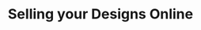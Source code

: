 ---
title: Selling your Designs Online
slides:
  - title: Selling your Designs Online
    content_markdown: >-
      ## Selling your Designs Online


      ![](/uploads/selling-your-designs-online/photo-1485217988980-11786ced9454.jpeg){:
      width="1740" height="1160"}


      [Image Source](https://unsplash.com/photos/WHWYBmtn3_0)
    background_color: '#ffc1b4'
    background_image:
  - title: Question 1
    content_markdown: '## Where do you like to buy things online?'
    background_color: '#ffc1b4'
    background_image:
  - title: Platforms
    content_markdown: '## General Marketplaces'
    background_color: '#ffc1b4'
    background_image:
  - title: Facebook Market Place
    content_markdown: '## Facebook Marketplace'
    background_color: '#ffc1b4'
    background_image: /uploads/selling-your-designs-online/facebook-logo.png
  - title: Facebook Marketplace Pros
    content_markdown: >-
      #### Pros


      \- Most people already have an account.&nbsp;


      \- No seller fees with local pickup.&nbsp;


      ![](/uploads/selling-your-designs-online/unnamed-file.png){: width="730"
      height="464"}
    background_color: '#ffc1b4'
    background_image:
  - title: Facebook Marketplace Cons
    content_markdown: |-
      #### Cons&nbsp;

      \- Not great for rare items (choose Ebay).

      \- Not great for high value items (less protection for sellers).&nbsp;

      \- Shipping isn't as easy.
    background_color: '#ffc1b4'
    background_image:
  - title: Etsy
    content_markdown: '## **Etsy&nbsp;**'
    background_color: '#ffc1b4'
    background_image: /uploads/selling-your-designs-online/etsy-emblem.jpg
  - title: Etsy Pros
    content_markdown: >-
      #### Pros


      \- Many customers looking for handmade goods, Etsy only allows for
      handmade or vintage goods to be listed on its marketplace.&nbsp;


      \- Have your own web address.&nbsp;


      \-Offsite Ads feature built in.&nbsp;


      ![](/uploads/selling-your-designs-online/capture.PNG){: width="1810"
      height="845"}
    background_color: '#ffc1b4'
    background_image:
  - title: Cons of Etsy
    content_markdown: >-
      #### **Cons**


      **\-&nbsp;**$0.20 Listing fee, 5 % Transaction fee, 3% + $0.25 payment
      processing fee.


      \- Etsy fully dictates the terms of what you do, often implements changes
      suddenly.&nbsp;
    background_color: '#ffc1b4'
    background_image:
  - title: Shopify
    content_markdown: '## Shopify'
    background_color: '#ffc1b4'
    background_image: >-
      /uploads/selling-your-designs-online/5d6911e18cc2810c3cae3274-shopify-logo-600x600.jpg
  - title: Pros of Shopify
    content_markdown: >-
      #### Pros


      \- Very professional, strong analytics tools.&nbsp;


      \- For part of the pandemic, sales were equivalent to Black Friday for
      several weeks in a row. Stock Price


      ![](/uploads/selling-your-designs-online/stock.PNG){: width="956"
      height="585"}


      &nbsp;


      &nbsp;
    background_color: '#ffc1b4'
    background_image:
  - title: Cons of Shopify
    content_markdown: >-
      #### Cons&nbsp;


      \- Shopify plans range from $29.00 - $299.00 per moth, fees range from .5%
      - 2.9% depending on the plan.&nbsp;


      \- You need to establish a legal entity for your company and provide an
      EIN to create a shop (Employer Identification Number).&nbsp;
    background_color: '#ffc1b4'
    background_image:
  - title: Other Ways to Sell
    content_markdown: >-
      ## Other Ways to Sell


      \- Letgo, Offerup, Nextdoor: Apps that allow you to sell to people in your
      area.&nbsp;


      \-Craigslist: Allows for a variety of sales and postings, not frequently
      used for handmade items.&nbsp;


      \-Ebay: Good for rare items. May be ideal for designs in particular trades
      (woodworking, glass making).&nbsp;
    background_color: '#ffc1b4'
    background_image:
  - title: La Kaiser
    content_markdown: >-
      https://www.lakaiser.com/


      ![](/uploads/selling-your-designs-online/lakaiser.PNG){: width="1892"
      height="900"}


      &nbsp;
    background_color: '#ffc1b4'
    background_image:
  - title: Rebirth Garments
    content_markdown: >-
      https://www.etsy.com/shop/RebirthGarments?page=1\#items&nbsp;


      ![](/uploads/selling-your-designs-online/rebirth.PNG){: width="1875"
      height="887"}


      <div class="cms-embed" data-cms-embed=""></div>


      &nbsp;
    background_color: '#ffc1b4'
    background_image:
  - title: Should I Create a Legal Entity?
    content_markdown: '## Should you create a legal entity?&nbsp;'
    background_color: '#ffc1b4'
    background_image:
  - title: "Why\_ would you want to hold off on creating one in the beginning?\_"
    content_markdown: >-
      ## Why&nbsp; would you want to hold off on creating one in the
      begining?&nbsp;
    background_color: '#ffc1b4'
    background_image:
  - title: Sole Proprietorship
    content_markdown: >-
      ## Sole Proprietorship&nbsp;


      ![](/uploads/selling-your-designs-online/sole.PNG){: width="1045"
      height="543"}


      [Image&nbsp;](__notset__)[Source](
      https://www.moneyunder30.com/inc-llc-or-sole-proprietorship-a-quick-guide-to-business-structures-for-young-entrepreneurs)


      &nbsp;
    background_color: '#ffc1b4'
    background_image:
  - title: Limited Liability Company (LLC)
    content_markdown: >-
      ## Limited Liability Company (LLC)


      ![](/uploads/selling-your-designs-online/llc.PNG){: width="1056"
      height="779"}


      [Image&nbsp;](__notset__)[Source](
      https://www.moneyunder30.com/inc-llc-or-sole-proprietorship-a-quick-guide-to-business-structures-for-young-entrepreneurs)
    background_color: '#ffc1b4'
    background_image:
  - title: Incorporation
    content_markdown: >-
      ## Incorporation&nbsp;


      ![](/uploads/selling-your-designs-online/inc.PNG){: width="1067"
      height="608"}


      [Image&nbsp;](__notset__)[Source](
      https://www.moneyunder30.com/inc-llc-or-sole-proprietorship-a-quick-guide-to-business-structures-for-young-entrepreneurs)
    background_color: '#ffc1b4'
    background_image:
  - title: Buying a Web Domain
    content_markdown: >-
      ## Buying a Web Domain


      \- Necessary for Shopify


      \- Not necessary for Facebook Marketplace, seller apps (Letgo, Offerup,
      etc.)


      \- GoDaddy, Domain.com, Bluehost can be used to buy web domains.&nbsp;


      &nbsp;
    background_color: '#ffc1b4'
    background_image:
  - title: Uploading your Designs to Made to Order Marketplaces
    content_markdown: '## Uploading your Designs to Made to Order Marketplaces'
    background_color: '#ffc1b4'
    background_image:
  - title: Shapeways Marketplace
    content_markdown: '## Shapeways Marketplace'
    background_color: '#ffc1b4'
    background_image: /uploads/selling-your-designs-online/shapew.PNG
  - title: Shapeways Marketplace
    content_markdown: '## Shapeways Marketplace'
    background_color: '#ffc1b4'
    background_image: /uploads/selling-your-designs-online/shapeways.PNG
  - title: Print All Over Me
    content_markdown: '## Print All Over Me'
    background_color: '#ffc1b4'
    background_image: /uploads/selling-your-designs-online/printalloverme.PNG
  - title: Print All Over Me
    content_markdown: '## Print All Over Me (Zebra Katz)'
    background_color: '#ffc1b4'
    background_image: /uploads/selling-your-designs-online/desktop.PNG
  - title: Teespring
    content_markdown: '## Teespring&nbsp;'
    background_color: '#ffc1b4'
    background_image: /uploads/selling-your-designs-online/teespring.PNG
  - title: Redbubble
    content_markdown: '## Redbubble'
    background_color: '#ffc1b4'
    background_image: /uploads/selling-your-designs-online/2880px-redbubble-logo-svg.png
    background_size: contain
  - title: 'Redbubble: Pikaole'
    content_markdown: '## [Pikaole](https://www.redbubble.com/people/pikaole/shop?ref=typeahead)'
    background_color: '#ffc1b4'
    background_image: >-
      /uploads/selling-your-designs-online/screen-shot-2022-01-19-at-2-45-28-pm.png
    background_size: contain
  - title: 'Redbubble: Obinsun'
    content_markdown: '## [Obinsun](redbubble.com/people/obinsun/shop?ref=typeahead)'
    background_color: '#ffc1b4'
    background_image: >-
      /uploads/selling-your-designs-online/screen-shot-2022-01-19-at-2-51-58-pm.png
    background_size: contain
  - title: Redbubble Pros
    content_markdown: >-
      #### Pros


      \- Large variety of items: clothing, phone cases, greeting cards, wall
      art, & more


      \- Easy upload process


      &nbsp;
    background_color: '#ffc1b4'
    background_image:
    background_size: cover
  - title: Redbubble Cons
    content_markdown: >-
      #### Cons


      \- High competition


      \- Complex selling metrics. Baseprice, markup, and discounts, all need to
      be factored in to calculate what margin of the sale goes to artists. More
      info: [rebubble sale
      prices](https://help.redbubble.com/hc/en-us/articles/202270799-How-much-do-I-earn-from-my-sales-)
    background_color: '#ffc1b4'
    background_image:
    background_size: contain
  - title: NFTs for Artists101 with Melanie Adcock
    content_markdown: >-
      ## NFTs for Artists101 with Melanie Adcock


      [Link](https://www.youtube.com/watch?v=7NpP0CzFl0E&amp;t=5634s)


      ![](/uploads/selling-your-designs-online/nfts.PNG){: width="1133"
      height="782"}
    background_color: '#ffc1b4'
    background_image:
  - title: Questions
    content_markdown: '## Questions'
    background_color: '#ffc1b4'
    background_image:
---